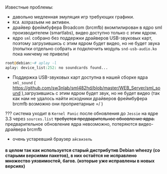 Известные проблемы:
- давольно медленная эмуляция игр требующих графики.
- `RCA AUX`разъем не активен.
- драйвер фреймбуфера Broadcom (brcmfb) вкомпилирован в ядро sml производителем (smartlabs), видео доступно только с этим ядром.
- ядро `sml` собрано без поддержки драйверов USB-звуковых карт, поэтому загрузившись с этим ядром будет видео, но не будет звука (попытки отдельно собрать и подключить модуль `snd-usb-audio.ko` пока никчему не привели)
```php
root@debian:~# aplay -l                                                                                    
aplay: device_list:252: no soundcards found...
```

- Поддержка USB-звуковых карт доступна в нашей сборке ядра `sml_sound` ( https://github.com/sw3nlab/sml482hd/blob/master/WEB_Server/sml_sound ),загрузившись с этим ядром будет звук, но не будет видео (так как нам не удалось найти исходники драйверов фреймбуфера brcmfb возможно они проприетарные =/ )


??? система уходит в `Kernel Panic` после обновления до `Jessie` на ядре 3.3 через `sources.list` ~~требуется предварительное обновление ядра.~~
предварительное обновление ядра невозможно, потеряются видео-драйвера brcmfb

- очень устаревший браузер `айсвизель`

#### в целом так как используется старый дистрибутив Debian wheezy (со старыми версиями пакетов), в них остаётся не исправлено множество уязвимостей, багов. (которые уже исправлены в новых версиях)
